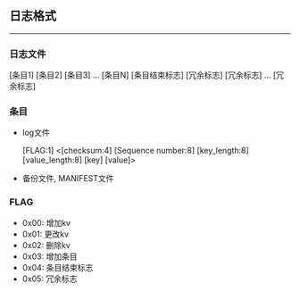 日志格式
-----
-----

### **日志文件**

[条目1]
[条目2]
[条目3]
...
[条目N]
[条目结束标志]
[冗余标志]
[冗余标志]
...
[冗余标志]

### **条目**

* log文件

    [FLAG:1] <[checksum:4] [Sequence number:8] [key_length:8] [value_length:8] [key] [value]>

* 备份文件, MANIFEST文件



### **FLAG**

* 0x00: 增加kv
* 0x01: 更改kv
* 0x02: 删除kv
* 0x03: 增加条目
* 0x04: 条目结束标志
* 0x05: 冗余标志
